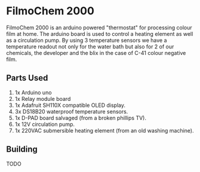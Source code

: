 # FilmoChem 2000

FilmoChem 2000 is an arduino powered "thermostat" for processing colour film at home. The arduino board is used to control a heating element as well as a circulation pump.
By using 3 temperature sensors we have a temperature readout not only for the water bath but also for 2 of our chemicals, the developer and the blix in the case of C-41 colour negative film.

## Parts Used

1) 1x Arduino uno
2) 1x Relay module board
3) 1x Adafruit SH110X compatible OLED display.
4) 3x DS18B20 waterproof temperature sensors.
5) 1x D-PAD board salvaged (from a broken phillips TV).
6) 1x 12V circulation pump.
7) 1x 220VAC submersible heating element (from an old washing machine).


## Building

TODO
